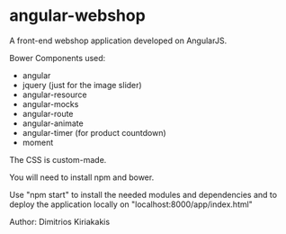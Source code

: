 # angular-webshop
A front-end webshop application developed on AngularJS.

Bower Components used:
- angular
- jquery (just for the image slider)
- angular-resource
- angular-mocks
- angular-route
- angular-animate
- angular-timer (for product countdown)
- moment

The CSS is custom-made.

You will need to install npm and bower.

Use "npm start" to install the needed modules and dependencies and to deploy the application locally on "localhost:8000/app/index.html"

Author:
Dimitrios Kiriakakis
